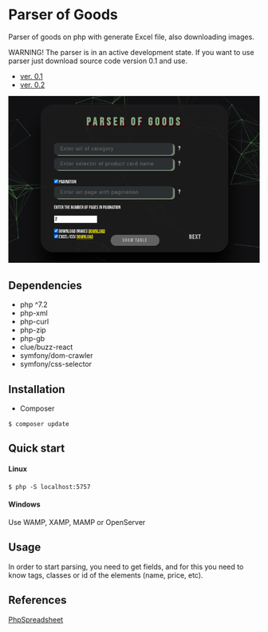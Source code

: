 # Parser of Goods

Parser of goods on php with generate Excel file, also downloading images.

WARNING! The parser is in an active development state. If you want to use parser just download source code version 0.1 and use.

* [ver. 0.1](https://github.com/Nebado/ParserOfGoods/releases/tag/0.1)
* [ver. 0.2](https://github.com/Nebado/ParserOfGoods/releases/tag/0.2)

![screenshot](src/assets/images/parser_v0.1_6.png)

## Dependencies

- php ^7.2
- php-xml
- php-curl
- php-zip
- php-gb
- clue/buzz-react
- symfony/dom-crawler
- symfony/css-selector

## Installation

* Composer

```
$ composer update

```

## Quick start

#### Linux

```
$ php -S localhost:5757

```

#### Windows

Use WAMP, XAMP, MAMP or OpenServer

## Usage

In order to start parsing, you need to get fields, and for this you need to know tags, classes or id of the elements (name, price, etc).
## References

[PhpSpreadsheet](https://github.com/PHPOffice/PhpSpreadsheet)
